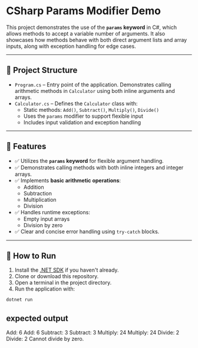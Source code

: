 # CSharp Params Modifier Demo

This project demonstrates the use of the **`params` keyword** in C#, which allows methods to accept a variable number of arguments. It also showcases how methods behave with both direct argument lists and array inputs, along with exception handling for edge cases.

---

## 📁 Project Structure

- `Program.cs` – Entry point of the application. Demonstrates calling arithmetic methods in `Calculator` using both inline arguments and arrays.
- `Calculator.cs` – Defines the `Calculator` class with:
  - Static methods: `Add()`, `Subtract()`, `Multiply()`, `Divide()`
  - Uses the `params` modifier to support flexible input
  - Includes input validation and exception handling

---

## 🧾 Features

- ✅ Utilizes the **`params` keyword** for flexible argument handling.
- ✅ Demonstrates calling methods with both inline integers and integer arrays.
- ✅ Implements **basic arithmetic operations**:
  - Addition
  - Subtraction
  - Multiplication
  - Division
- ✅ Handles runtime exceptions:
  - Empty input arrays
  - Division by zero
- ✅ Clear and concise error handling using `try-catch` blocks.

---

## 🚀 How to Run

1. Install the [.NET SDK](https://dotnet.microsoft.com/download) if you haven't already.
2. Clone or download this repository.
3. Open a terminal in the project directory.
4. Run the application with:

```bash
dotnet run
```

## expected output
Add: 6
Add: 6
Subtract: 3
Subtract: 3
Multiply: 24
Multiply: 24
Divide: 2
Divide: 2
Cannot divide by zero.